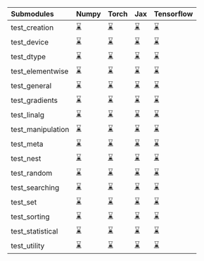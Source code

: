 | Submodules        | Numpy                                                                                                                           | Torch                                                                                                                           | Jax                                                                                                                             | Tensorflow                                                                                                                      |
|:------------------|:--------------------------------------------------------------------------------------------------------------------------------|:--------------------------------------------------------------------------------------------------------------------------------|:--------------------------------------------------------------------------------------------------------------------------------|:--------------------------------------------------------------------------------------------------------------------------------|
| test_creation     | <a href="https://github.com/unifyai/ivy/runs/7860193628?check_suite_focus=true" rel="noopener noreferrer" target="_blank">⌛</a> | <a href="https://github.com/unifyai/ivy/runs/7860196358?check_suite_focus=true" rel="noopener noreferrer" target="_blank">⌛</a> | <a href="https://github.com/unifyai/ivy/runs/7860199518?check_suite_focus=true" rel="noopener noreferrer" target="_blank">⌛</a> | <a href="https://github.com/unifyai/ivy/runs/7860202278?check_suite_focus=true" rel="noopener noreferrer" target="_blank">⌛</a> |
| test_device       | <a href="https://github.com/unifyai/ivy/runs/7860193753?check_suite_focus=true" rel="noopener noreferrer" target="_blank">⌛</a> | <a href="https://github.com/unifyai/ivy/runs/7860196611?check_suite_focus=true" rel="noopener noreferrer" target="_blank">⌛</a> | <a href="https://github.com/unifyai/ivy/runs/7860199741?check_suite_focus=true" rel="noopener noreferrer" target="_blank">⌛</a> | <a href="https://github.com/unifyai/ivy/runs/7860202424?check_suite_focus=true" rel="noopener noreferrer" target="_blank">⌛</a> |
| test_dtype        | <a href="https://github.com/unifyai/ivy/runs/7860193931?check_suite_focus=true" rel="noopener noreferrer" target="_blank">⌛</a> | <a href="https://github.com/unifyai/ivy/runs/7860196785?check_suite_focus=true" rel="noopener noreferrer" target="_blank">⌛</a> | <a href="https://github.com/unifyai/ivy/runs/7860199889?check_suite_focus=true" rel="noopener noreferrer" target="_blank">⌛</a> | <a href="https://github.com/unifyai/ivy/runs/7860202586?check_suite_focus=true" rel="noopener noreferrer" target="_blank">⌛</a> |
| test_elementwise  | <a href="https://github.com/unifyai/ivy/runs/7860194080?check_suite_focus=true" rel="noopener noreferrer" target="_blank">⌛</a> | <a href="https://github.com/unifyai/ivy/runs/7860196954?check_suite_focus=true" rel="noopener noreferrer" target="_blank">⌛</a> | <a href="https://github.com/unifyai/ivy/runs/7860200066?check_suite_focus=true" rel="noopener noreferrer" target="_blank">⌛</a> | <a href="https://github.com/unifyai/ivy/runs/7860202739?check_suite_focus=true" rel="noopener noreferrer" target="_blank">⌛</a> |
| test_general      | <a href="https://github.com/unifyai/ivy/runs/7860194300?check_suite_focus=true" rel="noopener noreferrer" target="_blank">⌛</a> | <a href="https://github.com/unifyai/ivy/runs/7860197108?check_suite_focus=true" rel="noopener noreferrer" target="_blank">⌛</a> | <a href="https://github.com/unifyai/ivy/runs/7860200210?check_suite_focus=true" rel="noopener noreferrer" target="_blank">⌛</a> | <a href="https://github.com/unifyai/ivy/runs/7860202950?check_suite_focus=true" rel="noopener noreferrer" target="_blank">⌛</a> |
| test_gradients    | <a href="https://github.com/unifyai/ivy/runs/7860194484?check_suite_focus=true" rel="noopener noreferrer" target="_blank">⌛</a> | <a href="https://github.com/unifyai/ivy/runs/7860197280?check_suite_focus=true" rel="noopener noreferrer" target="_blank">⌛</a> | <a href="https://github.com/unifyai/ivy/runs/7860200459?check_suite_focus=true" rel="noopener noreferrer" target="_blank">⌛</a> | <a href="https://github.com/unifyai/ivy/runs/7860203111?check_suite_focus=true" rel="noopener noreferrer" target="_blank">⌛</a> |
| test_linalg       | <a href="https://github.com/unifyai/ivy/runs/7860194681?check_suite_focus=true" rel="noopener noreferrer" target="_blank">⌛</a> | <a href="https://github.com/unifyai/ivy/runs/7860197435?check_suite_focus=true" rel="noopener noreferrer" target="_blank">⌛</a> | <a href="https://github.com/unifyai/ivy/runs/7860200641?check_suite_focus=true" rel="noopener noreferrer" target="_blank">⌛</a> | <a href="https://github.com/unifyai/ivy/runs/7860203288?check_suite_focus=true" rel="noopener noreferrer" target="_blank">⌛</a> |
| test_manipulation | <a href="https://github.com/unifyai/ivy/runs/7860194854?check_suite_focus=true" rel="noopener noreferrer" target="_blank">⌛</a> | <a href="https://github.com/unifyai/ivy/runs/7860197593?check_suite_focus=true" rel="noopener noreferrer" target="_blank">⌛</a> | <a href="https://github.com/unifyai/ivy/runs/7860200817?check_suite_focus=true" rel="noopener noreferrer" target="_blank">⌛</a> | <a href="https://github.com/unifyai/ivy/runs/7860203498?check_suite_focus=true" rel="noopener noreferrer" target="_blank">⌛</a> |
| test_meta         | <a href="https://github.com/unifyai/ivy/runs/7860195004?check_suite_focus=true" rel="noopener noreferrer" target="_blank">⌛</a> | <a href="https://github.com/unifyai/ivy/runs/7860197841?check_suite_focus=true" rel="noopener noreferrer" target="_blank">⌛</a> | <a href="https://github.com/unifyai/ivy/runs/7860200991?check_suite_focus=true" rel="noopener noreferrer" target="_blank">⌛</a> | <a href="https://github.com/unifyai/ivy/runs/7860203706?check_suite_focus=true" rel="noopener noreferrer" target="_blank">⌛</a> |
| test_nest         | <a href="https://github.com/unifyai/ivy/runs/7860195147?check_suite_focus=true" rel="noopener noreferrer" target="_blank">⌛</a> | <a href="https://github.com/unifyai/ivy/runs/7860198024?check_suite_focus=true" rel="noopener noreferrer" target="_blank">⌛</a> | <a href="https://github.com/unifyai/ivy/runs/7860201151?check_suite_focus=true" rel="noopener noreferrer" target="_blank">⌛</a> | <a href="https://github.com/unifyai/ivy/runs/7860203890?check_suite_focus=true" rel="noopener noreferrer" target="_blank">⌛</a> |
| test_random       | <a href="https://github.com/unifyai/ivy/runs/7860195317?check_suite_focus=true" rel="noopener noreferrer" target="_blank">⌛</a> | <a href="https://github.com/unifyai/ivy/runs/7860198285?check_suite_focus=true" rel="noopener noreferrer" target="_blank">⌛</a> | <a href="https://github.com/unifyai/ivy/runs/7860201303?check_suite_focus=true" rel="noopener noreferrer" target="_blank">⌛</a> | <a href="https://github.com/unifyai/ivy/runs/7860204074?check_suite_focus=true" rel="noopener noreferrer" target="_blank">⌛</a> |
| test_searching    | <a href="https://github.com/unifyai/ivy/runs/7860195498?check_suite_focus=true" rel="noopener noreferrer" target="_blank">⌛</a> | <a href="https://github.com/unifyai/ivy/runs/7860198449?check_suite_focus=true" rel="noopener noreferrer" target="_blank">⌛</a> | <a href="https://github.com/unifyai/ivy/runs/7860201461?check_suite_focus=true" rel="noopener noreferrer" target="_blank">⌛</a> | <a href="https://github.com/unifyai/ivy/runs/7860204241?check_suite_focus=true" rel="noopener noreferrer" target="_blank">⌛</a> |
| test_set          | <a href="https://github.com/unifyai/ivy/runs/7860195654?check_suite_focus=true" rel="noopener noreferrer" target="_blank">⌛</a> | <a href="https://github.com/unifyai/ivy/runs/7860198627?check_suite_focus=true" rel="noopener noreferrer" target="_blank">⌛</a> | <a href="https://github.com/unifyai/ivy/runs/7860201627?check_suite_focus=true" rel="noopener noreferrer" target="_blank">⌛</a> | <a href="https://github.com/unifyai/ivy/runs/7860204410?check_suite_focus=true" rel="noopener noreferrer" target="_blank">⌛</a> |
| test_sorting      | <a href="https://github.com/unifyai/ivy/runs/7860195841?check_suite_focus=true" rel="noopener noreferrer" target="_blank">⌛</a> | <a href="https://github.com/unifyai/ivy/runs/7860198866?check_suite_focus=true" rel="noopener noreferrer" target="_blank">⌛</a> | <a href="https://github.com/unifyai/ivy/runs/7860201764?check_suite_focus=true" rel="noopener noreferrer" target="_blank">⌛</a> | <a href="https://github.com/unifyai/ivy/runs/7860204587?check_suite_focus=true" rel="noopener noreferrer" target="_blank">⌛</a> |
| test_statistical  | <a href="https://github.com/unifyai/ivy/runs/7860196014?check_suite_focus=true" rel="noopener noreferrer" target="_blank">⌛</a> | <a href="https://github.com/unifyai/ivy/runs/7860199137?check_suite_focus=true" rel="noopener noreferrer" target="_blank">⌛</a> | <a href="https://github.com/unifyai/ivy/runs/7860201930?check_suite_focus=true" rel="noopener noreferrer" target="_blank">⌛</a> | <a href="https://github.com/unifyai/ivy/runs/7860204779?check_suite_focus=true" rel="noopener noreferrer" target="_blank">⌛</a> |
| test_utility      | <a href="https://github.com/unifyai/ivy/runs/7860196170?check_suite_focus=true" rel="noopener noreferrer" target="_blank">⌛</a> | <a href="https://github.com/unifyai/ivy/runs/7860199358?check_suite_focus=true" rel="noopener noreferrer" target="_blank">⌛</a> | <a href="https://github.com/unifyai/ivy/runs/7860202119?check_suite_focus=true" rel="noopener noreferrer" target="_blank">⌛</a> | <a href="https://github.com/unifyai/ivy/runs/7860204961?check_suite_focus=true" rel="noopener noreferrer" target="_blank">⌛</a> |